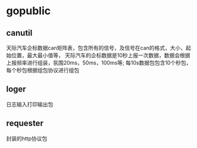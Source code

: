 # gopublic
## canutil
天际汽车企标数据can矩阵表，包含所有的信号，及信号在can的格式，大小，起始位置，最大最小值等，
天际汽车的企标数据是10秒上报一次数据，数据会根据上报频率进行组装，氛围20ms，50ms，100ms等;
每10s数据包包含10个秒包，每个秒包根据组包协议进行组包

## loger
日志输入打印输出包

## requester
封装的http协议包
